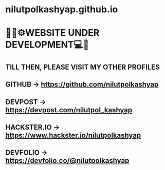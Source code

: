 # nilutpolkashyap.github.io

<h1> 👨‍💻⚙️WEBSITE UNDER DEVELOPMENT💻🔧 </h1>

<H2> TILL THEN, PLEASE VISIT MY OTHER PROFILES</H2>
<h2><b>GITHUB -> </b> <a href="https://github.com/nilutpolkashyap"> https://github.com/nilutpolkashyap </a>

<h2><b>DEVPOST -> </b> <a href="https://devpost.com/nilutpol_kashyap"> https://devpost.com/nilutpol_kashyap </a>

<h2><b>HACKSTER.IO -> </b> <a href="https://www.hackster.io/nilutpolkashyap"> https://www.hackster.io/nilutpolkashyap </a>

<h2><b>DEVFOLIO -> </b> <a href="https://devfolio.co/@nilutpolkashyap"> https://devfolio.co/@nilutpolkashyap </a>

<!-- ![Jokes Card](https://readme-jokes.vercel.app/api) -->


<!-- ![](https://komarev.com/ghpvc/?username=nilutpolkashyap) -->
